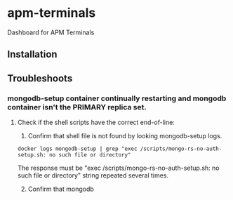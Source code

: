 # apm-terminals
Dashboard for APM Terminals

## Installation

## Troubleshoots

### mongodb-setup container continually restarting and mongodb container isn't the PRIMARY replica set.

1. Check if the shell scripts have the correct end-of-line:

    1. Confirm that shell file is not found by looking mongodb-setup logs.

    ```docker logs mongodb-setup | grep "exec /scripts/mongo-rs-no-auth-setup.sh: no such file or directory"```

    The response must be "exec /scripts/mongo-rs-no-auth-setup.sh: no such file or directory" string repeated  several times.

    2.  Confirm that mongodb
